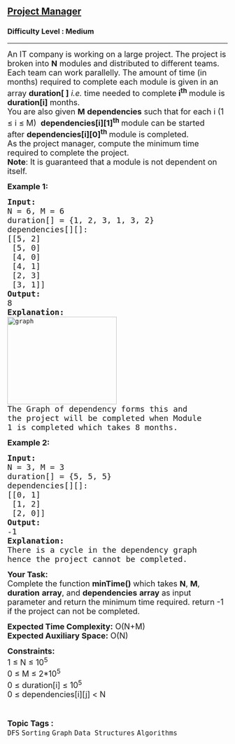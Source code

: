 <h2><a href="https://www.geeksforgeeks.org/problems/project-manager--141631/1?page=1&category=DFS&sortBy=difficulty">Project Manager</a></h2><h3>Difficulty Level : Medium</h3><hr><div class="problems_problem_content__Xm_eO"><p><span style="font-size:18px">An IT company is working on a large project. The project is broken into <strong>N</strong> modules and distributed to different teams. Each team can work parallelly. The amount of time (in months) required to complete each module is given in an array <strong>duration[ ]</strong>&nbsp;<em>i.e.</em> time needed to complete<strong> i<sup>th</sup>&nbsp;</strong>module is <strong>duration[i]</strong> months.&nbsp;<br>
You are also given&nbsp;<strong>M</strong> <strong>dependencies</strong>&nbsp;such that for each i (1 ≤ i ≤ M)&nbsp;&nbsp;<strong>dependencies[i][1]<sup>th</sup> </strong>module can be started after&nbsp;<strong>dependencies[i][0]<sup>th</sup> </strong>module is completed.<br>
As the project manager, compute the minimum time required to complete the project.<br>
<strong>Note</strong>: It is guaranteed that a module is not dependent on itself.</span></p>

<p><span style="font-size:18px"><strong>Example 1:</strong></span></p>

<pre><span style="font-size:18px"><strong>Input:</strong>
N = 6, M = 6
duration[] = {1, 2, 3, 1, 3, 2}
dependencies[][]:
[[5, 2]
 [5, 0]
 [4, 0]&nbsp;
 [4, 1]
 [2, 3]
 [3, 1]]
<strong>Output:</strong> 
8
<strong>Explanation: </strong>
</span><img alt="graph" src="https://media.geeksforgeeks.org/wp-content/cdn-uploads/graph.png" style="height:200px; width:250px">
<span style="font-size:18px">The Graph of dependency forms this and 
the project will be completed when Module 
1 is completed which takes 8 months.</span>
</pre>

<p><span style="font-size:18px"><strong>Example 2:</strong></span></p>

<pre><span style="font-size:18px"><strong>Input:</strong>
N = 3, M = 3
duration[] = {5, 5, 5}
dependencies[][]:
[[0, 1]
 [1, 2]
 [2, 0]]
<strong>Output:</strong> 
-1
<strong>Explanation: </strong>
There is a cycle in the dependency graph 
hence the project cannot be completed.</span>
</pre>

<p><span style="font-size:18px"><strong>Your Task:</strong><br>
Complete the function <strong>minTime()</strong> which takes <strong>N</strong>, <strong>M</strong>, <strong>duration</strong> <strong>array</strong>, and <strong>dependencies</strong> <strong>array</strong> as input parameter and return the minimum time required. return -1 if the project can not be completed.&nbsp;</span></p>

<p><span style="font-size:18px"><strong>Expected Time Complexity:</strong> O(N+M)<br>
<strong>Expected Auxiliary Space:</strong> O(N)</span></p>

<p><span style="font-size:18px"><strong>Constraints:</strong><br>
1 ≤&nbsp;N ≤&nbsp;10<sup>5</sup><br>
0 ≤&nbsp;M ≤&nbsp;2*10<sup>5</sup><br>
0 ≤&nbsp;duration[i] ≤&nbsp;10<sup>5</sup><br>
0 ≤&nbsp;dependencies[i][j]&nbsp;&lt;&nbsp;N</span></p>
</div><br><p><span style=font-size:18px><strong>Topic Tags : </strong><br><code>DFS</code>&nbsp;<code>Sorting</code>&nbsp;<code>Graph</code>&nbsp;<code>Data Structures</code>&nbsp;<code>Algorithms</code>&nbsp;